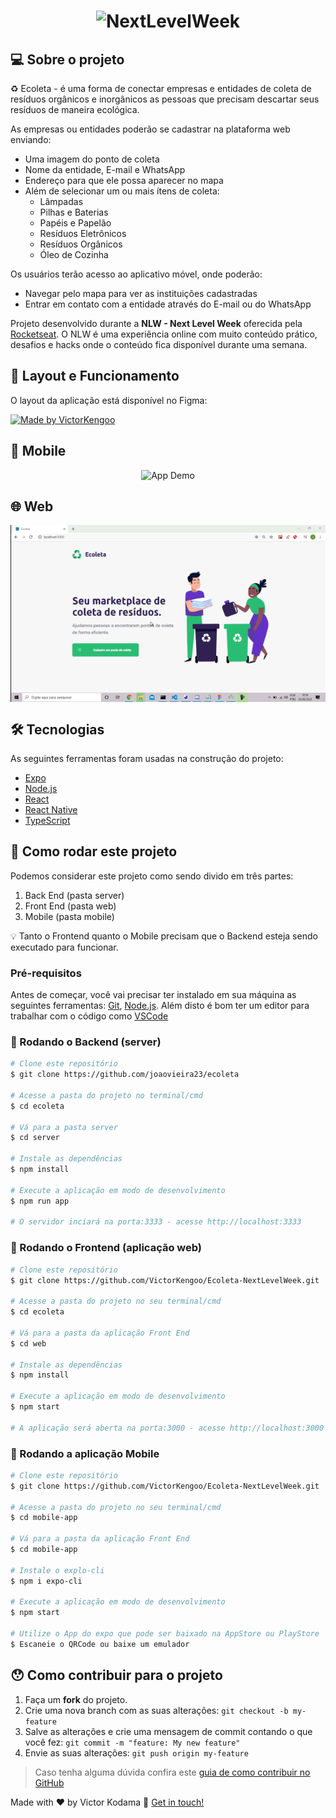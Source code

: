 <h1 align="center">
    <img alt="NextLevelWeek" title="#NextLevelWeek" src="hhttps://github.com/VictorKengoo/Ecoleta-NextLevelWeek/blob/master/assets/capa-ecoleta.png" />
</h1>



## 💻 Sobre o projeto

♻️ Ecoleta - é uma forma de conectar empresas e entidades de coleta de resíduos orgânicos e inorgânicos as pessoas que precisam descartar seus resíduos de maneira ecológica.

As empresas ou entidades poderão se cadastrar na plataforma web enviando:
- Uma imagem do ponto de coleta
- Nome da entidade, E-mail e WhatsApp
- Endereço para que ele possa aparecer no mapa
- Além de selecionar um ou mais ítens de coleta: 
  - Lâmpadas
  - Pilhas e Baterias
  - Papéis e Papelão
  - Resíduos Eletrônicos
  - Resíduos Orgânicos
  - Óleo de Cozinha

Os usuários terão acesso ao aplicativo móvel, onde poderão:
- Navegar pelo mapa para ver as instituições cadastradas
- Entrar em contato com a entidade através do E-mail ou do WhatsApp

Projeto desenvolvido durante a **NLW - Next Level Week** oferecida pela [Rocketseat](rs).
O NLW é uma experiência online com muito conteúdo prático, desafios e hacks onde o conteúdo fica disponível durante uma semana.


## 🎨 Layout e Funcionamento

O layout da aplicação está disponível no Figma:

<a href="https://www.figma.com/file/1SxgOMojOB2zYT0Mdk28lB/Ecoleta?node-id=136%3A546">
  <img alt="Made by VictorKengoo" src="https://img.shields.io/badge/Acessar%20Layout%20-Figma-%2304D361">
</a>


## 🔋 Mobile

<p align="center">
  <img alt="App Demo" src="https://github.com/VictorKengoo/Ecoleta-NextLevelWeek/tree/master/capa ecoleta e gifs/ecoleta-mobile.gif">
</p>

## 🌐 Web

<p align="center" style="display: flex; align-items: flex-start; justify-content: center;">
  <img alt="App Demo" src="https://github.com/joaovieira23/ecoleta/blob/master/ecoleta-gifs/ecoleta-web.gif">
</p>

## 🛠 Tecnologias

As seguintes ferramentas foram usadas na construção do projeto:

- [Expo][expo]
- [Node.js][nodejs]
- [React][reactjs]
- [React Native][rn]
- [TypeScript][typescript]


## 🚀 Como rodar este projeto

Podemos considerar este projeto como sendo divido em três partes:
1. Back End (pasta server) 
2. Front End (pasta web)
3. Mobile (pasta mobile)

💡 Tanto o Frontend quanto o Mobile precisam que o Backend esteja sendo executado para funcionar.

### Pré-requisitos

Antes de começar, você vai precisar ter instalado em sua máquina as seguintes ferramentas:
[Git](https://git-scm.com), [Node.js][nodejs]. 
Além disto é bom ter um editor para trabalhar com o código como [VSCode][vscode]

### 🎲 Rodando o Backend (server)

```bash
# Clone este repositório
$ git clone https://github.com/joaovieira23/ecoleta

# Acesse a pasta do projeto no terminal/cmd
$ cd ecoleta

# Vá para a pasta server
$ cd server

# Instale as dependências
$ npm install

# Execute a aplicação em modo de desenvolvimento
$ npm run app

# O servidor inciará na porta:3333 - acesse http://localhost:3333 
```

### 🧭 Rodando o Frontend (aplicação web)

```bash
# Clone este repositório
$ git clone https://github.com/VictorKengoo/Ecoleta-NextLevelWeek.git

# Acesse a pasta do projeto no seu terminal/cmd
$ cd ecoleta

# Vá para a pasta da aplicação Front End
$ cd web

# Instale as dependências
$ npm install

# Execute a aplicação em modo de desenvolvimento
$ npm start

# A aplicação será aberta na porta:3000 - acesse http://localhost:3000
```

### 📱 Rodando a aplicação Mobile 

```bash
# Clone este repositório
$ git clone https://github.com/VictorKengoo/Ecoleta-NextLevelWeek.git

# Acesse a pasta do projeto no seu terminal/cmd
$ cd mobile-app

# Vá para a pasta da aplicação Front End
$ cd mobile-app

# Instale o explo-cli
$ npm i expo-cli

# Execute a aplicação em modo de desenvolvimento
$ npm start

# Utilize o App do expo que pode ser baixado na AppStore ou PlayStore
$ Escaneie o QRCode ou baixe um emulador
```

## 😯 Como contribuir para o projeto

1. Faça um **fork** do projeto.
2. Crie uma nova branch com as suas alterações: `git checkout -b my-feature`
3. Salve as alterações e crie uma mensagem de commit contando o que você fez: `git commit -m "feature: My new feature"`
4. Envie as suas alterações: `git push origin my-feature`
> Caso tenha alguma dúvida confira este [guia de como contribuir no GitHub](https://github.com/firstcontributions/first-contributions)

Made with ♥ by Victor Kodama :wave: [Get in touch!](https://www.linkedin.com/in/victor-kodama-257496160)

[nodejs]: https://nodejs.org/
[typescript]: https://www.typescriptlang.org/
[expo]: https://expo.io/
[reactjs]: https://reactjs.org
[rn]: https://facebook.github.io/react-native/
[yarn]: https://yarnpkg.com/
[vscode]: https://code.visualstudio.com/
[rs]: https://rocketseat.com.br
